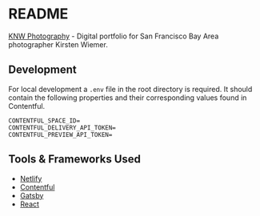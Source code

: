 
# README
[KNW Photography](www.knw.io) - Digital portfolio for San Francisco Bay Area photographer Kirsten Wiemer.

## Development
For local development a `.env` file in the root directory is required. It should contain the  following properties and their corresponding values found in Contentful.

```
CONTENTFUL_SPACE_ID=
CONTENTFUL_DELIVERY_API_TOKEN=
CONTENTFUL_PREVIEW_API_TOKEN=
```

## Tools & Frameworks Used
* [Netlify](https://www.netlify.com/)
* [Contentful](https://www.contentful.com/)
* [Gatsby](https://www.gatsbyjs.org/)
* [React](https://reactjs.org/)
